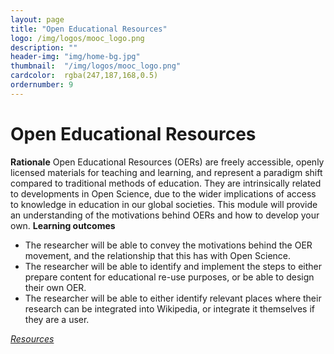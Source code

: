 ```yaml
---
layout: page
title: "Open Educational Resources"
logo: /img/logos/mooc_logo.png
description: ""
header-img: "img/home-bg.jpg"
thumbnail:  "/img/logos/mooc_logo.png"
cardcolor:  rgba(247,187,168,0.5)
ordernumber: 9
---
```


# Open Educational Resources
**Rationale**
Open Educational Resources (OERs) are freely accessible, openly licensed materials for teaching and learning, and represent a paradigm shift compared to traditional methods of education. They are intrinsically related to developments in Open Science, due to the wider implications of access to knowledge in education in our global societies. This module will provide an understanding of the motivations behind OERs and how to develop your own.
**Learning outcomes**
* The researcher will be able to convey the motivations behind the OER movement, and the relationship that this has with Open Science.
* The researcher will be able to identify and implement the steps to either prepare content for educational re-use purposes, or be able to design their own OER.
* The researcher will be able to either identify relevant places where their research can be integrated into Wikipedia, or integrate it themselves if they are a user.

[_Resources_](http://opensciencemooc.eu/open-science-resources/#nine)
